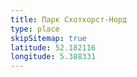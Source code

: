 ```yaml
---
title: Парк Схотхорст-Норд
type: place
skipSitemap: true
latitude: 52.182116
longitude: 5.388331
---
```

